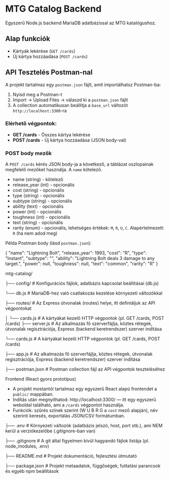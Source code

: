 # MTG Catalog Backend

Egyszerű Node.js backend MariaDB adatbázissal az MTG katalógushoz.

## Alap funkciók

- Kártyák lekérése (`GET /cards`)
- Új kártya hozzáadása (`POST /cards`)

## API Tesztelés Postman-nal

A projekt tartalmaz egy `postman.json` fájlt, amit importálhatsz Postman-ba:

1. Nyisd meg a Postman-t
2. Import → Upload Files → válaszd ki a `postman.json` fájlt
3. A collection automatikusan beállítja a `base_url` változót `http://localhost:3300`-ra

### Elérhető végpontok:
- **GET /cards** - Összes kártya lekérése
- **POST /cards** - Új kártya hozzáadása (JSON body-val)

### POST body mezők
A `POST /cards` kérés JSON body-ja a következő, a táblázat oszlopainak megfelelő mezőket használja. A `name` kötelező.

- name (string) - kötelező
- release_year (int) - opcionális
- cost (string) - opcionális
- type (string) - opcionális
- subtype (string) - opcionális
- ability (text) - opcionális
- power (int) - opcionális
- toughness (int) - opcionális
- text (string) - opcionális
- rarity (enum) - opcionális, lehetséges értékek: `M`, `R`, `U`, `C`. Alapértelmezett: `R` (ha nem adod meg)

Példa Postman body (lásd `postman.json`):

{
	"name": "Lightning Bolt",
	"release_year": 1993,
	"cost": "R",
	"type": "Instant",
	"subtype": "",
	"ability": "Lightning Bolt deals 3 damage to any target.",
	"power": null,
	"toughness": null,
	"text": "common",
	"rarity": "R"
}

mtg-catalog/

├── config/ # Konfigurációs fájlok, adatbázis kapcsolat beállításai (db.js)
   
   └── db.js # MariaDB-hez való csatlakozás kezelése környezeti változókkal
   
├── routes/ # Az Express útvonalak (routes) helye, itt definiáljuk az API végpontokat

│ └── cards.js # A kártyákat kezelő HTTP végpontok (pl. GET /cards, POST /cards)
├── server.js # Az alkalmazás fő szerverfájlja, köztes rétegek, útvonalak regisztrációja, Express (backend keretrendszer) szerver indítása

   └── cards.js # A kártyákat kezelő HTTP végpontok (pl. GET /cards, POST /cards)
   
├── app.js # Az alkalmazás fő szerverfájlja, köztes rétegek, útvonalak regisztrációja, Express (backend keretrendszer) szerver indítása

├── postman.json # Postman collection fájl az API végpontok teszteléséhez

Frontend (React gyors prototípus)
- A projekt mostantól tartalmaz egy egyszerű React alapú frontendet a `public/` mappában.
- Indítás után megnyithatod: http://localhost:3300/ — itt egy egyszerű weboldal található, ami a `/cards` végpontot használja.
- Funkciók: szűrés színek szerint (W U B R G a `cost` mező alapján), név szerinti keresés, exportálás JSON/CSV formátumban.

├── .env # Környezeti változók (adatbázis jelszó, host, port stb.), ami NEM kerül a verziókezelőbe (.gitignore-ban van)

├── .gitignore # A git által figyelmen kívül hagyandó fájlok listája (pl. node_modules, .env)

├── README.md # Projekt dokumentáció, fejlesztési útmutató

├── package.json # Projekt metaadatok, függőségek, futtatási parancsok és egyéb npm beállítások
